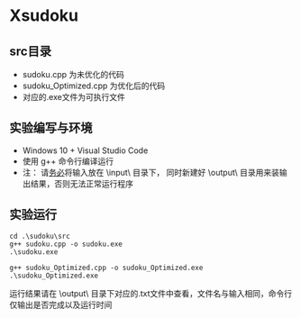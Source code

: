 ﻿# Xsudoku

## src目录
- sudoku.cpp 为未优化的代码
- sudoku_Optimized.cpp 为优化后的代码
- 对应的.exe文件为可执行文件
  
## 实验编写与环境
- Windows 10 + Visual Studio Code
- 使用 g++ 命令行编译运行
- 注： 请<u>务必</u>将输入放在 \input\ 目录下， 同时新建好 \output\ 目录用来装输出结果，否则无法正常运行程序

## 实验运行
``` shell
cd .\sudoku\src
g++ sudoku.cpp -o sudoku.exe
.\sudoku.exe

g++ sudoku_Optimized.cpp -o sudoku_Optimized.exe
.\sudoku_Optimized.exe
```
运行结果请在 \output\ 目录下对应的.txt文件中查看，文件名与输入相同，命令行仅输出是否完成以及运行时间